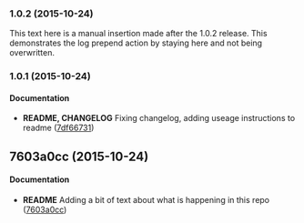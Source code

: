 <a name="1.0.2"></a>
### 1.0.2 (2015-10-24)

This text here is a manual insertion made after the 1.0.2 release. This demonstrates the log prepend action by staying here and not being overwritten.


<a name="1.0.1"></a>
### 1.0.1 (2015-10-24)


#### Documentation

* **README, CHANGELOG**  Fixing changelog, adding useage instructions to readme ([7df66731](https://github.com/emcniece/test-changelog-master/commit/7df66731d2beeeeb665e1bb3209b140caa67e048))



<a name="7603a0cc"></a>
## 7603a0cc (2015-10-24)


#### Documentation

* **README**  Adding a bit of text about what is happening in this repo ([7603a0cc](https://github.com/emcniece/test-changelog-master/commit/7603a0cc2e13995dcd8cdbaf93745e284fa931c6))